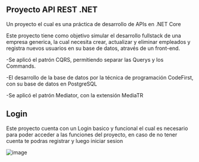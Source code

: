 Proyecto API REST .NET
---------------------------------------------------------------------------------
Un proyecto el cual es una práctica de desarrollo de APIs en .NET Core

Este proyecto tiene como objetivo simular el desarrollo fullstack de una empresa generica, la cual necesita crear, actualizar y eliminar empleados y registra nuevos usuarios en su base de datos, através de un front-end.

-Se aplicó el patrón CQRS, permitiendo separar las Querys y los Commands.

-El desarrollo de la base de datos por la técnica de programación CodeFirst, con su base de datos en PostgreSQL

-Se aplicó el patrón Mediator, con la extensión MediaTR

Login
---------------------------------------------------------------------------------
Este proyecto cuenta con un Login basico y funcional el cual es necesario para poder acceder a las funciones del proyecto, en caso de no tener cuenta te podras registrar y luego iniciar sesion 

![image](https://github.com/NicolasNievas/Gestion-Empleados/assets/111009234/a18a4323-97d6-4e91-9f43-3d14f61101f4)
